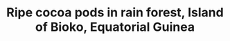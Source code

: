 --- 
title: Ripe cocoa pods in rain forest, Island of Bioko, Equatorial Guinea
photo: GSLF253575.jpg 
layout: photo 
section: portfolio
tags: natural-world 
--- 